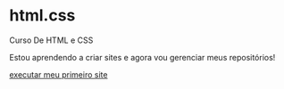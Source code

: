# html.css
Curso De HTML e CSS

Estou aprendendo a criar sites e agora vou gerenciar meus repositórios!

<a href="https://roger-2008.github.io/html.css/desafio02/" target="_blank">executar meu primeiro site</a>